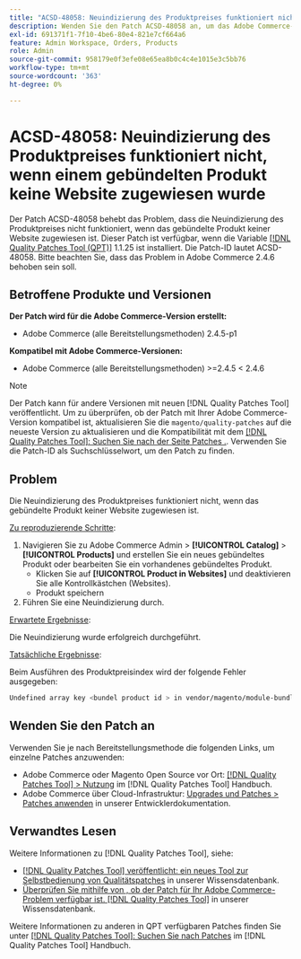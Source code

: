 ```yaml
---
title: "ACSD-48058: Neuindizierung des Produktpreises funktioniert nicht, wenn einem gebündelten Produkt keine Website zugewiesen wurde"
description: Wenden Sie den Patch ACSD-48058 an, um das Adobe Commerce-Problem zu beheben, bei dem die Neuindizierung des Produktpreises nicht funktioniert, wenn das gebündelte Produkt keiner Website zugewiesen ist.
exl-id: 691371f1-7f10-4be6-80e4-821e7cf664a6
feature: Admin Workspace, Orders, Products
role: Admin
source-git-commit: 958179e0f3efe08e65ea8b0c4c4e1015e3c5bb76
workflow-type: tm+mt
source-wordcount: '363'
ht-degree: 0%

---
```


# ACSD-48058: Neuindizierung des Produktpreises funktioniert nicht, wenn einem gebündelten Produkt keine Website zugewiesen wurde

Der Patch ACSD-48058 behebt das Problem, dass die Neuindizierung des Produktpreises nicht funktioniert, wenn das gebündelte Produkt keiner Website zugewiesen ist. Dieser Patch ist verfügbar, wenn die Variable [[!DNL Quality Patches Tool (QPT)]](/help/announcements/adobe-commerce-announcements/magento-quality-patches-released-new-tool-to-self-serve-quality-patches.md) 1.1.25 ist installiert. Die Patch-ID lautet ACSD-48058. Bitte beachten Sie, dass das Problem in Adobe Commerce 2.4.6 behoben sein soll.

## Betroffene Produkte und Versionen

**Der Patch wird für die Adobe Commerce-Version erstellt:**

* Adobe Commerce (alle Bereitstellungsmethoden) 2.4.5-p1

**Kompatibel mit Adobe Commerce-Versionen:**

* Adobe Commerce (alle Bereitstellungsmethoden) >=2.4.5 &lt; 2.4.6

>[!NOTE]
>
>Der Patch kann für andere Versionen mit neuen [!DNL Quality Patches Tool] veröffentlicht. Um zu überprüfen, ob der Patch mit Ihrer Adobe Commerce-Version kompatibel ist, aktualisieren Sie die `magento/quality-patches` auf die neueste Version zu aktualisieren und die Kompatibilität mit dem [[!DNL Quality Patches Tool]: Suchen Sie nach der Seite Patches .](https://experienceleague.adobe.com/tools/commerce-quality-patches/index.html). Verwenden Sie die Patch-ID als Suchschlüsselwort, um den Patch zu finden.

## Problem

Die Neuindizierung des Produktpreises funktioniert nicht, wenn das gebündelte Produkt keiner Website zugewiesen ist.

<u>Zu reproduzierende Schritte</u>:

1. Navigieren Sie zu Adobe Commerce Admin > **[!UICONTROL Catalog]** > **[!UICONTROL Products]** und erstellen Sie ein neues gebündeltes Produkt oder bearbeiten Sie ein vorhandenes gebündeltes Produkt.
   * Klicken Sie auf **[!UICONTROL Product in Websites]** und deaktivieren Sie alle Kontrollkästchen (Websites).
   * Produkt speichern
1. Führen Sie eine Neuindizierung durch.

<u>Erwartete Ergebnisse</u>:

Die Neuindizierung wurde erfolgreich durchgeführt.

<u>Tatsächliche Ergebnisse</u>:

Beim Ausführen des Produktpreisindex wird der folgende Fehler ausgegeben:

```bash
Undefined array key <bundel product id > in vendor/magento/module-bundle/Model/ResourceModel/Indexer/Price/DisabledProductOptionPriceModifier.php on line 117
```

## Wenden Sie den Patch an

Verwenden Sie je nach Bereitstellungsmethode die folgenden Links, um einzelne Patches anzuwenden:

* Adobe Commerce oder Magento Open Source vor Ort: [[!DNL Quality Patches Tool] > Nutzung](https://experienceleague.adobe.com/docs/commerce-operations/tools/quality-patches-tool/usage.html) im [!DNL Quality Patches Tool] Handbuch.
* Adobe Commerce über Cloud-Infrastruktur: [Upgrades und Patches > Patches anwenden](https://devdocs.magento.com/cloud/project/project-patch.html) in unserer Entwicklerdokumentation.

## Verwandtes Lesen

Weitere Informationen zu [!DNL Quality Patches Tool], siehe:

* [[!DNL Quality Patches Tool] veröffentlicht: ein neues Tool zur Selbstbedienung von Qualitätspatches](/help/announcements/adobe-commerce-announcements/magento-quality-patches-released-new-tool-to-self-serve-quality-patches.md) in unserer Wissensdatenbank.
* [Überprüfen Sie mithilfe von , ob der Patch für Ihr Adobe Commerce-Problem verfügbar ist. [!DNL Quality Patches Tool]](/help/support-tools/patches-available-in-qpt-tool/check-patch-for-magento-issue-with-magento-quality-patches.md) in unserer Wissensdatenbank.

Weitere Informationen zu anderen in QPT verfügbaren Patches finden Sie unter [[!DNL Quality Patches Tool]: Suchen Sie nach Patches](https://experienceleague.adobe.com/tools/commerce-quality-patches/index.html) im [!DNL Quality Patches Tool] Handbuch.
